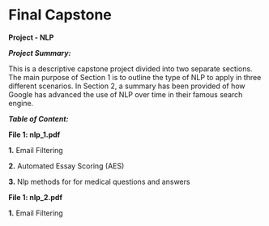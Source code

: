 # Final Capstone
**Project - NLP**</p>
***Project Summary:***</P>
This is a descriptive capstone project divided into two separate sections. The main purpose of Section 1 is to outline the type of NLP to apply in three different scenarios. In Section 2, a summary has been provided of how Google has advanced the use of NLP over time in their famous search engine. </P>
***Table of Content:***</P>
**File 1: nlp_1.pdf** </P>
**1.** Email Filtering  </P>
**2.** Automated Essay Scoring (AES) </P>
**3.** Nlp methods for for medical questions and answers </P>
**File 1: nlp_2.pdf** </P>
**1.** Email Filtering  </P>
